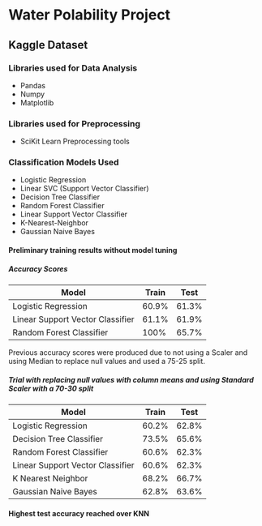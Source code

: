 # Water Polability Project

## Kaggle Dataset

### Libraries used for Data Analysis

- Pandas
- Numpy
- Matplotlib

### Libraries used for Preprocessing 

- SciKit Learn Preprocessing tools

### Classification Models Used

- Logistic Regression
- Linear SVC (Support Vector Classifier)
- Decision Tree Classifier
- Random Forest Classifier
- Linear Support Vector Classifier
- K-Nearest-Neighbor
- Gaussian Naive Bayes


#### Preliminary training results without model tuning

##### Accuracy Scores
 
| Model                            |  Train   | Test  |
| -------------------------------- | -------- |-------|
| Logistic Regression              |   60.9%  | 61.3% |
| Linear Support Vector Classifier |   61.1%  | 61.9% |
| Random Forest Classifier         |   100%   | 65.7% |

Previous accuracy scores were produced due to not using a Scaler and using Median to replace null values and used a 75-25 split.

##### Trial with replacing null values with column means and using Standard Scaler with a 70-30 split

| Model                            |  Train   | Test  |
| -------------------------------- | -------- |-------|
| Logistic Regression              |   60.2%  | 62.8% |
| Decision Tree Classifier         |   73.5%  | 65.6% |
| Random Forest Classifier         |   60.6%  | 62.3% |
| Linear Support Vector Classifier |   60.6%  | 62.3% |
| K Nearest Neighbor               |   68.2%  | 66.7% |
| Gaussian Naive Bayes             |   62.8%  | 63.6% |

#### Highest test accuracy reached over KNN